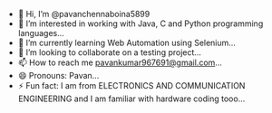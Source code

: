 - 👋 Hi, I’m @pavanchennaboina5899
- 👀 I’m interested in working with Java, C and Python programming languages...
- 🌱 I’m currently learning Web Automation using Selenium...
- 💞️ I’m looking to collaborate on a testing project...
- 📫 How to reach me pavankumar967691@gmail.com...
- 😄 Pronouns: Pavan...
- ⚡ Fun fact: I am from ELECTRONICS AND COMMUNICATION ENGINEERING and I am familiar with hardware coding tooo...

<!---
pavanchennaboina5899/pavanchennaboina5899 is a ✨ special ✨ repository because its `README.md` (this file) appears on your GitHub profile.
You can click the Preview link to take a look at your changes.
--->
